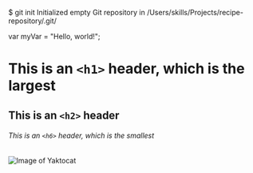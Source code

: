 $ git init
Initialized empty Git repository in /Users/skills/Projects/recipe-repository/.git/

var myVar = "Hello, world!";

# This is an `<h1>` header, which is the largest

## This is an `<h2>` header

###### This is an `<h6>` header, which is the smallest

![Image of Yaktocat](https://octodex.github.com/images/yaktocat.png)
